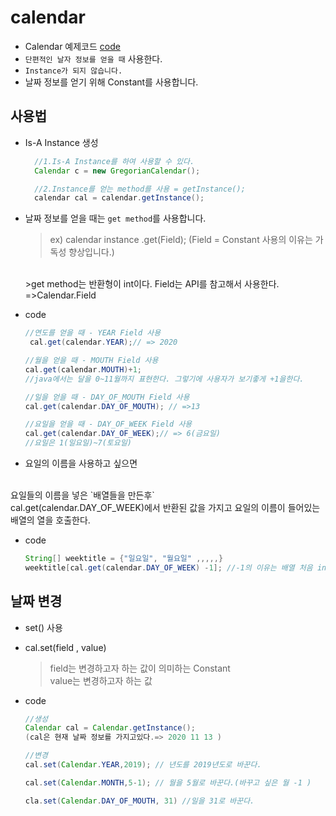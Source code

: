 
calendar
===
* Calendar 예제코드 [code](https://github.com/LeeWoooo/SIST_Class/blob/master/Java/Day(20.11.13)/Calendar_Class/UseCalendar.java)
* `단편적인 날자 정보를 얻을 때` 사용한다.
* `Instance가 되지 않습니다.`
* 날짜 정보를 얻기 위해 Constant를 사용합니다.


## 사용법
* Is-A Instance 생성
    ```java
      //1.Is-A Instance를 하여 사용할 수 있다.
      Calendar c = new GregorianCalendar();

      //2.Instance를 얻는 method를 사용 = getInstance();
      calendar cal = calendar.getInstance();
    ```


* 날짜 정보를 얻을 때는 `get method`를 사용합니다. 
    >ex) calendar instance .get(Field); (Field = Constant 사용의 이유는 가독성 향상입니다.)
    <br>
    >get method는 반환형이 int이다. Field는 API를 참고해서 사용한다. =>Calendar.Field
* code
  ```java
  //연도를 얻을 때 - YEAR Field 사용
   cal.get(calendar.YEAR);// => 2020

  //월을 얻을 때 - MOUTH Field 사용
  cal.get(calendar.MOUTH)+1;
  //java에서는 달을 0~11월까지 표현한다. 그렇기에 사용자가 보기좋게 +1을한다.

  //일을 얻을 때 - DAY_OF_MOUTH Field 사용
  cal.get(calendar.DAY_OF_MOUTH); // =>13

  //요일을 얻을 때 - DAY_OF_WEEK Field 사용
  cal.get(calendar.DAY_OF_WEEK);// => 6(금요일)
  //요일은 1(일요일)~7(토요일)
  ```

* 요일의 이름을 사용하고 싶으면
<br>
요일들의 이름을 넣은 `배열들을 만든후`
  <br>
cal.get(calendar.DAY_OF_WEEK)에서 반환된 값을 가지고 요일의 이름이 들어있는 배열의 열을 호출한다.

* code
  ```java
  String[] weektitle = {"일요일", "월요일" ,,,,,}
  weektitle[cal.get(calendar.DAY_OF_WEEK) -1]; //-1의 이유는 배열 처음 index가 0이기 때문
  ```

## 날짜 변경

* set() 사용
* cal.set(field , value)
    >field는 변경하고자 하는 값이 의미하는 Constant<br>
    >value는 변경하고자 하는 값

* code
  ```java
  //생성
  Calendar cal = Calendar.getInstance();
  (cal은 현재 날짜 정보를 가지고있다.=> 2020 11 13 )

  //변경
  cal.set(Calendar.YEAR,2019); // 년도를 2019년도로 바꾼다.

  cal.set(Calendar.MONTH,5-1); // 월을 5월로 바꾼다.(바꾸고 싶은 월 -1 )

  cla.set(Calendar.DAY_OF_MOUTH, 31) //일을 31로 바꾼다.
    ```
